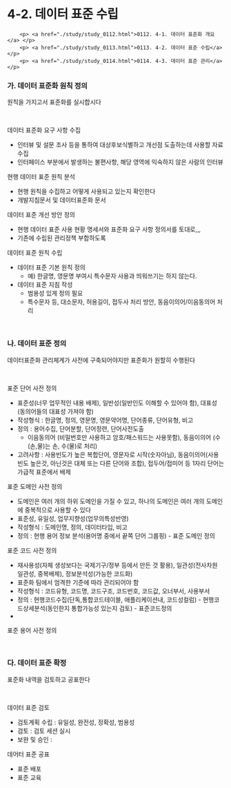 # 4-2. 데이터 표준 수립

        <p> <a href="./study/study_0112.html">0112. 4-1. 데이터 표준화 개요</a> </p>
        <p> <a href="./study/study_0113.html">0113. 4-2. 데이터 표준 수립</a> </p>
        <p> <a href="./study/study_0114.html">0114. 4-3. 데이터 표준 관리</a> </p>

### **가. 데이터 표준화 원칙 정의** 

원칙을 가지고서 표준화를 실시합시다 

<br>

데이터 표준화 요구 사항 수집
- 인터뷰 및 설문 조사 등을 통하여 대상후보식별하고 개선점 도출하는데 사용할 자료 수집
- 인터페이스 부분에서 발생하는 불편사항, 해당 영역에 익숙하지 않은 사람의 인터뷰

현행 데이터 표준 원칙 분석
- 현행 원칙을 수집하고 어떻게 사용되고 있는지 확인한다
- 개발지침문서 및 데이터표준화 문서

데이터 표준 개선 방안 정의
- 현행 데이터 표준 사용 현황 명세서와 표준화 요구 사항 정의서를 토대로,,,
- 기존에 수립된 관리정책 부합하도록

데이터 표준 원칙 수립
- 데이터 표준 기본 원칙 정의
  - 예) 한글명, 영문명 부여시 특수문자 사용과 띄워쓰기는 하지 않는다.
- 데이터 표준 지침 작성
  - 범용성 있게 정의 필요
  - 특수문자 등, 대소문자, 허용길이, 접두사 처리 방안, 동음이의어/이음동의어 처리
<br>


### **나. 데이터 표준 정의** 

데이터표준화 관리체계가 사전에 구축되어야지만 표준화가 원할히 수행된다 

<br>

표준 단어 사전 정의
- 표준성(너무 업무적인 내용 배제), 일반성(일반인도 이해할 수 있어야 함), 대표성(동의어들의 대표성 가져야 함)
- 작성형식 : 한글명, 정의, 영문명, 영문약어명, 단어종류, 단어유형, 비고
- 정의 : 용어수집, 단어분할, 단어정련, 단어사전도출
  - 이음동의어 (비밀번호만 사용하고 암호/패스워드는 사용못함), 동음이의어 (수(손,물)는 손, 수(물)로 처리)
- 고려사항 : 사용빈도가 높은 복합단어, 영문자로 시작(숫자아님), 동음이의어(사용 빈도 높은것, 아닌것은 대체 또는 다른 단어와 조합), 접두어/접미어 등 1자리 단어는 가급적 표준에서 배제

표준 도메인 사전 정의
- 도메인은 여러 개의 하위 도메인을 가질 수 있고, 하나의 도메인은 여러 개의 도메인에 중복적으로 사용할 수 있다
- 표준성, 유일성, 업무지향성(업무의특성반영)
- 작성형식 : 도메인명, 정의, 데이터타입, 비고
- 정의 : 현행 용어 정보 분석(용어명 중에서 끝쪽 단어 그룹핑) - 표준 도메인 정의

표준 코드 사전 정의
- 재사용성(자체 생성보다는 국제기구/정부 등에서 만든 것 활용), 일관성(전사차원 일관성, 중복배제), 정보분석성(가능한 코드화)
- 표준화 팀에서 엄격한 기준에 따라 관리되어야 함
- 작성형식 : 코드유형, 코드명, 코드구조, 코드번호, 코드값, 오너부서, 사용부서
- 정의 : 현행코드수집(단독,통합코드테이블, 애플리케이션내, 코드성컬럼) - 현행코드상세분석(동인한지 통합가능성 있는지 검토) - 표준코드정의 
- 

표준 용어 사전 정의

<br>


### **다. 데이터 표준 확정** 

표준화 내역을 검토하고 공표한다

<br>

데이터 표준 검토
- 검토계획 수립 : 유일성, 완전성, 정확성, 범용성
- 검토 : 검토 세션 실시
- 보완 및 승인 : 

데어터 표준 공표
- 표준 배포
- 표준 교육